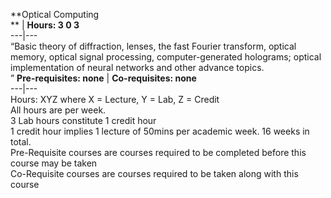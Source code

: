 **Optical Computing  
** | **Hours: 3 0 3**  
---|---  
“Basic theory of diffraction, lenses, the fast Fourier transform, optical memory, optical signal processing, computer-generated holograms; optical implementation of neural networks and other advance topics.  
” 
**Pre-requisites: none** | **Co-requisites: none**  
---|---  
Hours: XYZ where X = Lecture, Y = Lab, Z = Credit  
All hours are per week.  
3 Lab hours constitute 1 credit hour  
1 credit hour implies 1 lecture of 50mins per academic week. 16 weeks in total.  
Pre-Requisite courses are courses required to be completed before this course may be taken  
Co-Requisite courses are courses required to be taken along with this course
